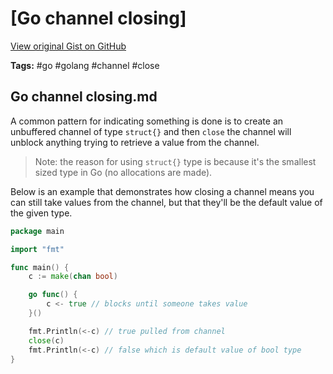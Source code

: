# [Go channel closing] 

[View original Gist on GitHub](https://gist.github.com/Integralist/71142e37f4f24ad1a37e1fb94e4e6d90)

**Tags:** #go #golang #channel #close

## Go channel closing.md

A common pattern for indicating something is done is to create an unbuffered channel of type `struct{}` and then `close` the channel will unblock anything trying to retrieve a value from the channel.

> Note: the reason for using `struct{}` type is because it's the smallest sized type in Go (no allocations are made).

Below is an example that demonstrates how closing a channel means you can still take values from the channel, but that they'll be the default value of the given type.

```go
package main

import "fmt"

func main() {
	c := make(chan bool)

	go func() {
		c <- true // blocks until someone takes value
	}()

	fmt.Println(<-c) // true pulled from channel
	close(c)
	fmt.Println(<-c) // false which is default value of bool type
}
```

